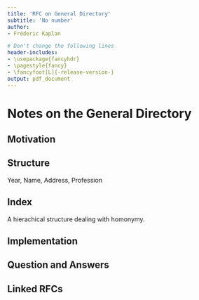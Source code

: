 ```yaml
---
title: 'RFC on General Directory'
subtitle: 'No number'
author:
- Fréderic Kaplan

# Don't change the following lines
header-includes:
- \usepackage{fancyhdr}
- \pagestyle{fancy}
- \fancyfoot[L]{-release-version-}
output: pdf_document
---
```


# Notes on the General Directory

## Motivation



## Structure

Year, Name, Address, Profession

## Index

A hierachical structure dealing with homonymy. 

## Implementation

## Question and Answers 



## Linked RFCs

